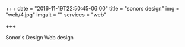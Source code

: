 +++
date = "2016-11-19T22:50:45-06:00"
title = "sonors design"
img = "web/4.jpg"
imgalt = ""
services = "web"

+++
<div class="portfolio web" data-cat="web">
	<div class="portfolio-wrapper">						
		<img src="img/portfolios/web/4.jpg" alt="" />
		<div class="label">
			<div class="label-text">
				<a class="text-title">Sonor's Design</a>
				<span class="text-category">Web design</span>
			</div>
			<div class="label-bg"></div>
		</div>
	</div>
</div>
